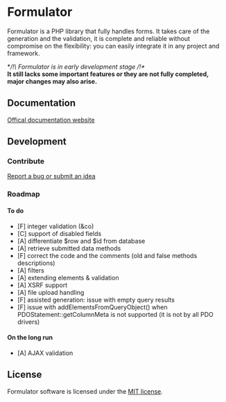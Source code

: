 # Formulator

Formulator is a PHP library that fully handles forms. It takes care of the generation and the validation, it is complete and reliable without compromise on the flexibility: you can easily integrate it in any project and framework.

**/!\ Formulator is in early development stage /!\**  
**It still lacks some important features or they are not fully completed, major changes may also arise.**



## Documentation

[Offical documentation website](https://ntopulos.github.io/formulator)



## Development

### Contribute

[Report a bug or submit an idea](https://github.com/ntopulos/formulator/issues)

### Roadmap

#### To do

- [F] integer validation (&co)
- [C] support of disabled fields
- [A] differentiate $row and $id from database
- [A] retrieve submitted data methods
- [F] correct the code and the comments (old and false methods descriptions)
- [A] filters
- [A] extending elements & validation
- [A] XSRF support
- [A] file upload handling
- [F] assisted generation: issue with empty query results
- [F] issue with addElementsFromQueryObject() when PDOStatement::getColumnMeta is not supported (it is not by all PDO drivers)

#### On the long run

- [A] AJAX validation



## License

Formulator software is licensed under the [MIT license](https://github.com/ntopulos/formulator/blob/master/LICENSE).